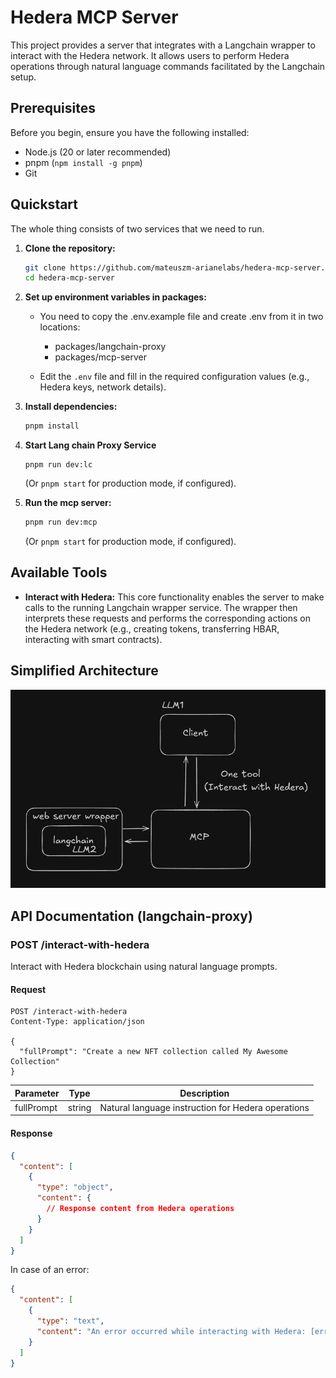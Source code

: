 # Hedera MCP Server

This project provides a server that integrates with a Langchain wrapper to interact with the Hedera network. It allows users to perform Hedera operations through natural language commands facilitated by the Langchain setup.

## Prerequisites

Before you begin, ensure you have the following installed:
- Node.js (20 or later recommended)
- pnpm (`npm install -g pnpm`)
- Git

## Quickstart
The whole thing consists of two services that we need to run.

1.  **Clone the repository:**
    ```sh
    git clone https://github.com/mateuszm-arianelabs/hedera-mcp-server.git
    cd hedera-mcp-server
    ```

2.  **Set up environment variables in packages:**
    - You need to copy the .env.example file and create .env from it in two locations:
        - packages/langchain-proxy
        - packages/mcp-server

    - Edit the `.env` file and fill in the required configuration values (e.g., Hedera keys, network details).

3.  **Install dependencies:**
    ```sh
    pnpm install
    ```

4.  **Start Lang chain Proxy Service**
    ```
    pnpm run dev:lc
    ```
    (Or `pnpm start` for production mode, if configured).
5.  **Run the mcp server:**
    ```sh
    pnpm run dev:mcp
    ```
    (Or `pnpm start` for production mode, if configured).

## Available Tools

-   **Interact with Hedera:** This core functionality enables the server to make calls to the running Langchain wrapper service. The wrapper then interprets these requests and performs the corresponding actions on the Hedera network (e.g., creating tokens, transferring HBAR, interacting with smart contracts).

## Simplified Architecture

![Architecture Diagram](./docs/architecture.png) 

## API Documentation (langchain-proxy)

### POST /interact-with-hedera

Interact with Hedera blockchain using natural language prompts.

#### Request

```
POST /interact-with-hedera
Content-Type: application/json

{
  "fullPrompt": "Create a new NFT collection called My Awesome Collection"
}
```

| Parameter | Type | Description |
|-----------|------|-------------|
| fullPrompt | string | Natural language instruction for Hedera operations |

#### Response

```json
{
  "content": [
    {
      "type": "object",
      "content": {
        // Response content from Hedera operations
      }
    }
  ]
}
```

In case of an error:

```json
{
  "content": [
    {
      "type": "text",
      "content": "An error occurred while interacting with Hedera: [error message]"
    }
  ]
}
```
